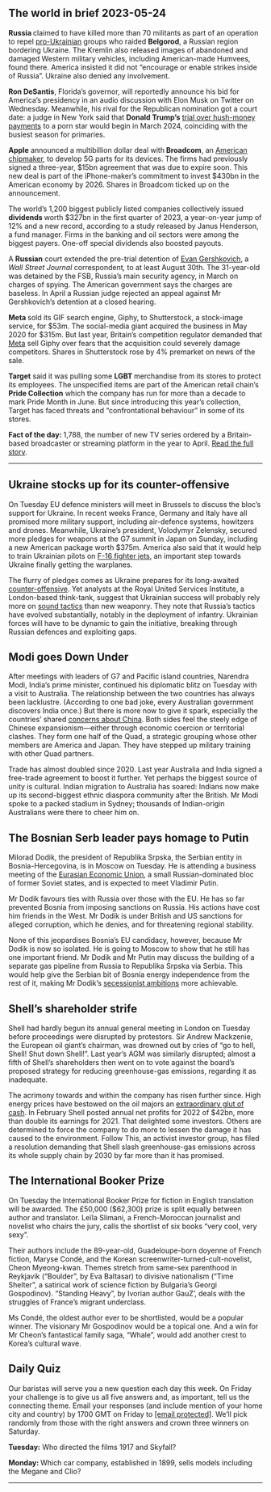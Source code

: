## The world in brief 2023-05-24

<strong>Russia </strong>claimed to have killed more than 70 militants as part of an operation to repel [pro-Ukrainian](https://www.economist.com/the-economist-explains/2023/05/23/who-are-the-pro-ukrainian-militias-raiding-russias-belgorod-region) groups who raided <strong>Belgorod</strong>, a Russian region bordering Ukraine. The Kremlin also released images of abandoned and damaged Western military vehicles, including American-made Humvees, found there. America insisted it did not “encourage or enable strikes inside of Russia”. Ukraine also denied any involvement.

<strong>Ron DeSantis</strong>, Florida’s governor, will reportedly announce his bid for America’s presidency in an audio discussion with Elon Musk on Twitter on Wednesday. Meanwhile, his rival for the Republican nomination got a court date: a judge in New York said that <strong>Donald Trump’s</strong> [trial over hush-money payments](https://www.economist.com/leaders/2023/03/30/prosecuting-donald-trump-over-stormy-daniels-looks-like-a-mistake) to a porn star would begin in March 2024, coinciding with the busiest season for primaries.

<strong>Apple</strong> announced a multibillion dollar deal with<strong> Broadcom</strong>, an [American chipmaker](https://www.economist.com/business/2022/05/26/will-a-chipmaking-giants-60bn-bet-on-software-pay-off), to develop 5G parts for its devices. The firms had previously signed a three-year, $15bn agreement that was due to expire soon. This new deal is part of the iPhone-maker’s commitment to invest $430bn in the American economy by 2026. Shares in Broadcom ticked up on the announcement.

The world’s 1,200 biggest publicly listed companies collectively issued <strong>dividends </strong>worth $327bn in the first quarter of 2023, a year-on-year jump of 12% and a new record, according to a study released by Janus Henderson, a fund manager. Firms in the banking and oil sectors were among the biggest payers. One-off special dividends also boosted payouts.

A <strong>Russian</strong> court extended the pre-trial detention of [Evan Gershkovich](https://www.economist.com/europe/2023/03/30/the-kremlin-escalates-its-war-on-truth), a <em>Wall Street Journal </em>correspondent<em>, </em>to at least August 30th. The 31-year-old was detained by the FSB, Russia’s main security agency, in March on charges of spying. The American government says the charges are baseless. In April a Russian judge rejected an appeal against Mr Gershkovich’s detention at a closed hearing.

<strong>Meta </strong>sold its GIF search engine, Giphy, to Shutterstock, a stock-image service, for $53m. The social-media giant acquired the business in May 2020 for $315m. But last year, Britain’s competition regulator demanded that [Meta](https://www.economist.com/business/2023/02/02/things-are-looking-up-for-meta) sell Giphy over fears that the acquisition could severely damage competitors. Shares in Shutterstock rose by 4% premarket on news of the sale.

<strong>Target</strong> said it was pulling some <strong>LGBT </strong>merchandise from its stores to protect its employees. The unspecified items are part of the American retail chain’s<strong> Pride Collection</strong> which the company has run for more than a decade to mark Pride Month in June. But since introducing this year’s collection, Target has faced threats and “confrontational behaviour” in some of its stores.

<strong>Fact of the day: </strong>1,788, the number of new TV series ordered by a Britain-based broadcaster or streaming platform in the year to April. [Read the full story](https://www.economist.com/britain/2023/05/21/with-hollywood-on-strike-foreign-shows-enjoy-the-limelight).

----------

## Ukraine stocks up for its counter-offensive

On Tuesday EU defence ministers will meet in Brussels to discuss the bloc’s support for Ukraine. In recent weeks France, Germany and Italy have all promised more military support, including air-defence systems, howitzers and drones. Meanwhile, Ukraine’s president, Volodymyr Zelensky, secured more pledges for weapons at the G7 summit in Japan on Sunday, including a new American package worth $375m. America also said that it would help to train Ukrainian pilots on [F-16 fighter jets](https://www.economist.com/the-economist-explains/2023/02/01/why-does-ukraine-want-western-jets-and-will-it-get-them), an important step towards Ukraine finally getting the warplanes.

The flurry of pledges comes as Ukraine prepares for its long-awaited [counter-offensive](https://www.economist.com/europe/2023/05/12/a-renewed-push-on-bakhmut-fuels-rumours-of-a-ukrainian-counter-offensive). Yet analysts at the Royal United Services Institute, a London-based think-tank, suggest that Ukrainian success will probably rely more on [sound tactics](https://www.economist.com/europe/2023/05/21/russias-army-is-learning-on-the-battlefield) than new weaponry. They note that Russia’s tactics have evolved substantially, notably in the deployment of infantry. Ukrainian forces will have to be dynamic to gain the initiative, breaking through Russian defences and exploiting gaps. 

## Modi goes Down Under

After meetings with leaders of G7 and Pacific island countries, Narendra Modi, India’s prime minister, continued his diplomatic blitz on Tuesday with a visit to Australia. The relationship between the two countries has always been lacklustre. (According to one bad joke, every Australian government discovers India once.) But there is more now to give it spark, especially the countries’ shared [concerns about China](https://www.economist.com/asia/2023/04/25/fearing-china-australia-rethinks-its-defence-strategy). Both sides feel the steely edge of Chinese expansionism—either through economic coercion or territorial clashes. They form one half of the Quad, a strategic grouping whose other members are America and Japan. They have stepped up military training with other Quad partners.

Trade has almost doubled since 2020. Last year Australia and India signed a free-trade agreement to boost it further. Yet perhaps the biggest source of unity is cultural. Indian migration to Australia has soared: Indians now make up its second-biggest ethnic diaspora community after the British. Mr Modi spoke to a packed stadium in Sydney; thousands of Indian-origin Australians were there to cheer him on. 

## The Bosnian Serb leader pays homage to Putin

Milorad Dodik, the president of Republika Srpska, the Serbian entity in Bosnia-Hercegovina, is in Moscow on Tuesday. He is attending a business meeting of the [Eurasian Economic Union](https://www.economist.com/banyan/2014/05/30/where-three-is-a-crowd), a small Russian-dominated bloc of former Soviet states, and is expected to meet Vladimir Putin. 

Mr Dodik favours ties with Russia over those with the EU. He has so far prevented Bosnia from imposing sanctions on Russia. His actions have cost him friends in the West. Mr Dodik is under British and US sanctions for alleged corruption, which he denies, and for threatening regional stability. 

None of this jeopardises Bosnia’s EU candidacy, however, because Mr Dodik is now so isolated. He is going to Moscow to show that he still has one important friend. Mr Dodik and Mr Putin may discuss the building of a separate gas pipeline from Russia to Republika Srpska via Serbia. This would help give the Serbian bit of Bosnia energy independence from the rest of it, making Mr Dodik’s [secessionist ambitions](https://www.economist.com/europe/2022/02/12/bosnia-is-on-the-brink-of-falling-apart-again) more achievable. 

## Shell’s shareholder strife

Shell had hardly begun its annual general meeting in London on Tuesday before proceedings were disrupted by protestors. Sir Andrew Mackzenie, the European oil giant’s chairman, was drowned out by cries of “go to hell, Shell! Shut down Shell!”. Last year’s AGM was similarly disrupted; almost a fifth of Shell’s shareholders then went on to vote against the board’s proposed strategy for reducing greenhouse-gas emissions, regarding it as inadequate. 

The acrimony towards and within the company has risen further since. High energy prices have bestowed on the oil majors an [extraordinary glut of cash](https://www.economist.com/business/2023/02/06/where-on-earth-is-big-oil-spending-its-150bn-profit-bonanza). In February Shell posted annual net profits for 2022 of $42bn, more than double its earnings for 2021. That delighted some investors. Others are determined to force the company to do more to lessen the damage it has caused to the environment. Follow This, an activist investor group, has filed a resolution demanding that Shell slash greenhouse-gas emissions across its whole supply chain by 2030 by far more than it has promised. 

## The International Booker Prize

On Tuesday the International Booker Prize for fiction in English translation will be awarded. The £50,000 ($62,300) prize is split equally between author and translator. Leïla Slimani, a French-Moroccan journalist and novelist who chairs the jury, calls the shortlist of six books “very cool, very sexy”. 

Their authors include the 89-year-old, Guadeloupe-born doyenne of French fiction, Maryse Condé, and the Korean screenwriter-turned-cult-novelist, Cheon Myeong-kwan. Themes stretch from same-sex parenthood in Reykjavik (“Boulder”, by Eva Baltasar) to divisive nationalism (“Time Shelter”, a satirical work of science fiction by Bulgaria’s Georgi Gospodinov). “Standing Heavy”, by Ivorian author GauZ’, deals with the struggles of France’s migrant underclass. 

Ms Condé, the oldest author ever to be shortlisted, would be a popular winner. The visionary Mr Gospodinov would be a topical one. And a win for Mr Cheon’s fantastical family saga, “Whale”, would add another crest to Korea’s cultural wave.

## Daily Quiz

Our baristas will serve you a new question each day this week. On Friday your challenge is to give us all five answers and, as important, tell us the connecting theme. Email your responses (and include mention of your home city and country) by 1700 GMT on Friday to [<span class="__cf_email__" data-cfemail="3f6e4a56457a4c4f4d5a4c4c507f5a5c50515052564c4b115c5052">[email&#160;protected]</span>](https://mail.google.com/mail/?view=cm&amp;fs=1&amp;tf=1&amp;to=QuizEspresso@economist.com). We’ll pick randomly from those with the right answers and crown three winners on Saturday.

<strong>Tuesday:</strong> Who directed the films 1917 and Skyfall?

<strong>Monday: </strong>Which car company, established in 1899, sells models including the Megane and Clio?

----------
